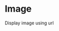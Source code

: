 <!-- This README file is going to be the one displayed on the Grafana.com website for your plugin -->

# Image

Display image using url
